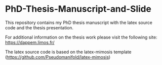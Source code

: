 # PhD-Thesis-Manuscript-and-Slide
This repository contains my PhD thesis manuscript with the latex source code and the thesis presentation.

For additional information on the thesis work please visit the following site: https://dappem.limos.fr/

The latex source code is based on the latex-mimosis template (https://github.com/Pseudomanifold/latex-mimosis)
